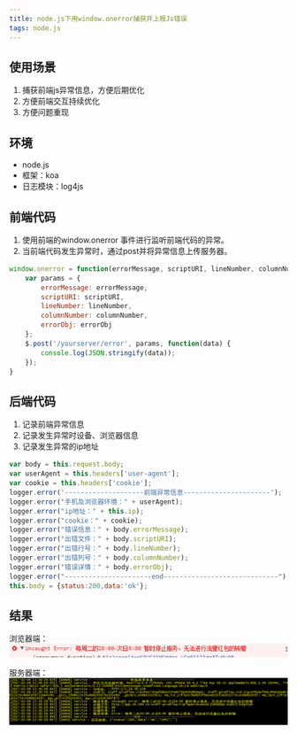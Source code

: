 ```yaml
---
title: node.js下用window.onerror捕获并上报Js错误
tags: node.js
---
```


## 使用场景
1. 捕获前端js异常信息，方便后期优化
2. 方便前端交互持续优化
3. 方便问题重现


## 环境
* node.js
* 框架：koa
* 日志模块：log4js

## 前端代码
1. 使用前端的window.onerror 事件进行监听前端代码的异常。
2. 当前端代码发生异常时，通过post并将异常信息上传服务器。

```js
window.onerror = function(errorMessage, scriptURI, lineNumber, columnNumber, errorObj) {
    var params = {
        errorMessage: errorMessage,
        scriptURI: scriptURI,
        lineNumber: lineNumber,
        columnNumber: columnNumber,
        errorObj: errorObj
    };
    $.post('/yourserver/error', params, function(data) {
        console.log(JSON.stringify(data));
    });
}
```

## 后端代码
1. 记录前端异常信息
2. 记录发生异常时设备、浏览器信息
3. 记录发生异常的ip地址

```js
var body = this.request.body;
var userAgent = this.headers['user-agent'];
var cookie = this.headers['cookie'];
logger.error('--------------------前端异常信息----------------------');
logger.error("手机及浏览器环境：" + userAgent);
logger.error("ip地址：" + this.ip);
logger.error("cookie：" + cookie);
logger.error("错误信息：" + body.errorMessage);
logger.error("出错文件：" + body.scriptURI);
logger.error("出错行号：" + body.lineNumber);
logger.error("出错列号：" + body.columnNumber);
logger.error("错误详情：" + body.errorObj);
logger.error("----------------------end-----------------------------");
this.body = {status:200,data:'ok'};

```

## 结果

浏览器端：
![浏览器端异常信息](/view/img/window-err-b.jpg)

服务器端：
![服务器异常信息](/view/img/window.error.png)

